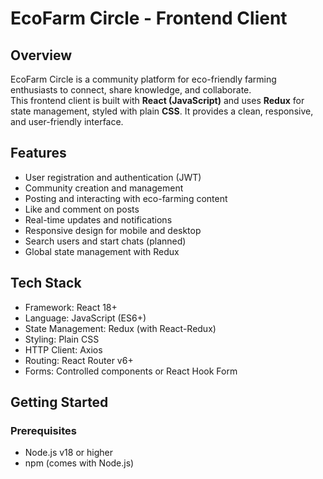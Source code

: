 # EcoFarm Circle - Frontend Client

## Overview

EcoFarm Circle is a community platform for eco-friendly farming enthusiasts to connect, share knowledge, and collaborate.  
This frontend client is built with **React (JavaScript)** and uses **Redux** for state management, styled with plain **CSS**. It provides a clean, responsive, and user-friendly interface.

## Features

- User registration and authentication (JWT)
- Community creation and management
- Posting and interacting with eco-farming content
- Like and comment on posts
- Real-time updates and notifications
- Responsive design for mobile and desktop
- Search users and start chats (planned)
- Global state management with Redux

## Tech Stack

- Framework: React 18+
- Language: JavaScript (ES6+)
- State Management: Redux (with React-Redux)
- Styling: Plain CSS
- HTTP Client: Axios
- Routing: React Router v6+
- Forms: Controlled components or React Hook Form

## Getting Started

### Prerequisites

- Node.js v18 or higher
- npm (comes with Node.js)
